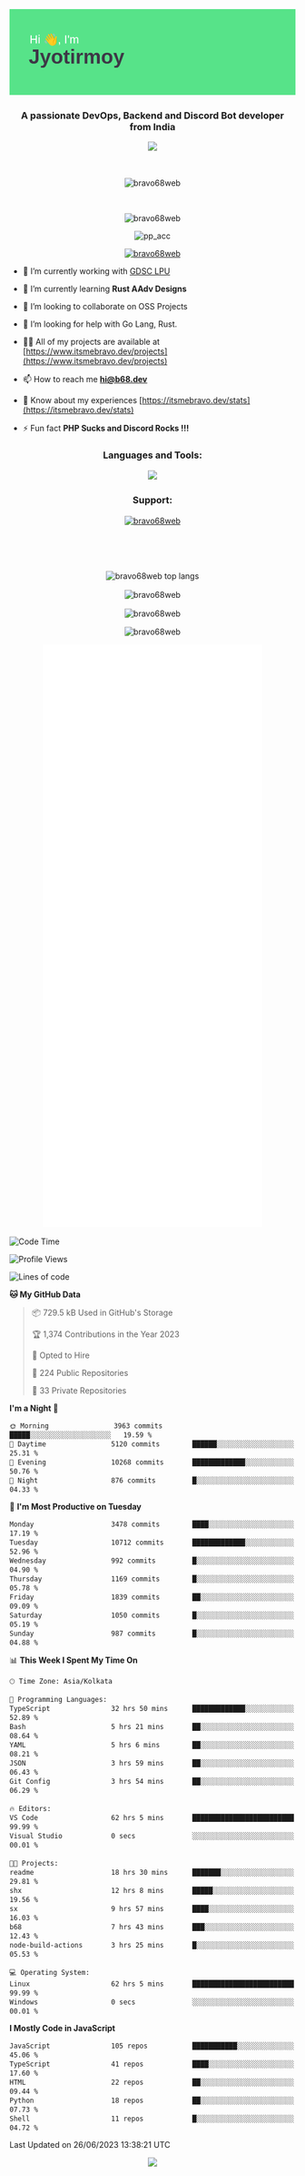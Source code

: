 <p align="center"><img src="header.png"></p>
<h3 align="center">A passionate DevOps, Backend and Discord Bot developer from India</h3>

<p align="center"><a href="https://discord.com/users/457039372009865226"><img src="https://lanyard-profile-readme.vercel.app/api/457039372009865226"></a></p>
                           
<br>
<p align="center"> <img src="https://komarev.com/ghpvc/?username=bravo68web&label=Profile%20views&color=0e75b6&style=flat" alt="bravo68web" /> </p>
<br>


<p align="center"><img src="https://github-profile-trophy.vercel.app/?username=bravo68web&theme=discord&column=3&row=2" alt="bravo68web" /> </p>
<p align="center"><img src="https://osu-embed.b68dev.xyz/pp_acc" alt="pp_acc" /> </p>

<p align="center"> <a href="https://twitter.com/bravo68web" target="blank"><img src="https://img.shields.io/twitter/follow/bravo68web?logo=twitter&style=for-the-badge" alt="bravo68web" /></a> </p>

- 🔭 I’m currently working with [GDSC LPU](https://gdsclpu.live/)

- 🌱 I’m currently learning **Rust AAdv Designs**

- 👯 I’m looking to collaborate on OSS Projects

- 🤝 I’m looking for help with Go Lang, Rust.

- 👨‍💻 All of my projects are available at [https://www.itsmebravo.dev/projects](https://www.itsmebravo.dev/projects)

<!-- - 💬 Ask me about **DF Techs** -->

- 📫 How to reach me **hi@b68.dev**

- 📄 Know about my experiences [https://itsmebravo.dev/stats](https://itsmebravo.dev/stats)

- ⚡ Fun fact **PHP Sucks and Discord Rocks !!!**

<h3 align="center">Languages and Tools:</h3>
<p align="center"> 
<img src="https://skillicons.dev/icons?i=aws,bash,c,cs,cpp,cloudflare,css,dart,devto,discord,bots,docker,electron,ember,emotion,express,fastapi,figma,firebase,flask,gcp,git,github,githubactions,go,gitlab,graphql,heroku,html,ai,ipfs,js,jest,linux,md,mastodon,mongodb,neovim,netlify,nextjs,nginx,nodejs,postgres,postman,powershell,py,react,redis,regex,replit,rocket,rust,sqlite,mysql,stackoverflow,styledcomponents,supabase,sentry,solidity,svg,tailwind,tauri,twitter,ts,unity,v,vercel,vim,vite,wasm,webpack,workers&perline=8&theme=dark" />
</p>

<h3 align="center">Support:</h3>
<p align="center"><a href="https://www.buymeacoffee.com/bravo68web"> <img align="center" src="https://cdn.buymeacoffee.com/buttons/v2/default-yellow.png" height="50" width="210" alt="bravo68web" /></a></p><br><br>
<br>

<p align="center"> <img align="center" src="https://github-readme-stats-sync.vercel.app/api/top-langs?username=bravo68web&count_private=true&show_icons=true&theme=radical&border_radius=10&&langs_count=10&layout=compact" alt="bravo68web top langs" /></p>

<p align="center"> <img align="center" src="https://github-readme-stats-sync.vercel.app/api?username=bravo68web&count_private=true&show_icons=true&theme=radical&border_radius=10" alt="bravo68web" /></p>

<p align="center"> <img align="center" src="https://github-readme-streak-stats.herokuapp.com?user=bravo68web&theme=dracula&hide_border=true" alt="bravo68web" /></p>

<p align="center"> <img align="center" src="https://github-readme-stats-sync.vercel.app/api/wakatime?username=bravo68web&count_private=true&show_icons=true&theme=aura_dark&border_radius=10&&langs_count=10&layout=compact&range=last_7_days" alt="bravo68web" /></p>

<p align="center"><img src="https://raw.githubusercontent.com/BRAVO68WEB/BRAVO68WEB/master/github-metrics.svg"></p>

<!--START_SECTION:waka-->
![Code Time](http://img.shields.io/badge/Code%20Time-4%2C995%20hrs%2012%20mins-blue)

![Profile Views](http://img.shields.io/badge/Profile%20Views-18-blue)

![Lines of code](https://img.shields.io/badge/From%20Hello%20World%20I%27ve%20Written-59.7%20million%20lines%20of%20code-blue)

**🐱 My GitHub Data** 

> 📦 729.5 kB Used in GitHub's Storage 
 > 
> 🏆 1,374 Contributions in the Year 2023
 > 
> 💼 Opted to Hire
 > 
> 📜 224 Public Repositories 
 > 
> 🔑 33 Private Repositories 
 > 
**I'm a Night 🦉** 

```text
🌞 Morning                3963 commits        █████░░░░░░░░░░░░░░░░░░░░   19.59 % 
🌆 Daytime                5120 commits        ██████░░░░░░░░░░░░░░░░░░░   25.31 % 
🌃 Evening                10268 commits       █████████████░░░░░░░░░░░░   50.76 % 
🌙 Night                  876 commits         █░░░░░░░░░░░░░░░░░░░░░░░░   04.33 % 
```
📅 **I'm Most Productive on Tuesday** 

```text
Monday                   3478 commits        ████░░░░░░░░░░░░░░░░░░░░░   17.19 % 
Tuesday                  10712 commits       █████████████░░░░░░░░░░░░   52.96 % 
Wednesday                992 commits         █░░░░░░░░░░░░░░░░░░░░░░░░   04.90 % 
Thursday                 1169 commits        █░░░░░░░░░░░░░░░░░░░░░░░░   05.78 % 
Friday                   1839 commits        ██░░░░░░░░░░░░░░░░░░░░░░░   09.09 % 
Saturday                 1050 commits        █░░░░░░░░░░░░░░░░░░░░░░░░   05.19 % 
Sunday                   987 commits         █░░░░░░░░░░░░░░░░░░░░░░░░   04.88 % 
```


📊 **This Week I Spent My Time On** 

```text
🕑︎ Time Zone: Asia/Kolkata

💬 Programming Languages: 
TypeScript               32 hrs 50 mins      █████████████░░░░░░░░░░░░   52.89 % 
Bash                     5 hrs 21 mins       ██░░░░░░░░░░░░░░░░░░░░░░░   08.64 % 
YAML                     5 hrs 6 mins        ██░░░░░░░░░░░░░░░░░░░░░░░   08.21 % 
JSON                     3 hrs 59 mins       ██░░░░░░░░░░░░░░░░░░░░░░░   06.43 % 
Git Config               3 hrs 54 mins       ██░░░░░░░░░░░░░░░░░░░░░░░   06.29 % 

🔥 Editors: 
VS Code                  62 hrs 5 mins       █████████████████████████   99.99 % 
Visual Studio            0 secs              ░░░░░░░░░░░░░░░░░░░░░░░░░   00.01 % 

🐱‍💻 Projects: 
readme                   18 hrs 30 mins      ███████░░░░░░░░░░░░░░░░░░   29.81 % 
shx                      12 hrs 8 mins       █████░░░░░░░░░░░░░░░░░░░░   19.56 % 
sx                       9 hrs 57 mins       ████░░░░░░░░░░░░░░░░░░░░░   16.03 % 
b68                      7 hrs 43 mins       ███░░░░░░░░░░░░░░░░░░░░░░   12.43 % 
node-build-actions       3 hrs 25 mins       █░░░░░░░░░░░░░░░░░░░░░░░░   05.53 % 

💻 Operating System: 
Linux                    62 hrs 5 mins       █████████████████████████   99.99 % 
Windows                  0 secs              ░░░░░░░░░░░░░░░░░░░░░░░░░   00.01 % 
```

**I Mostly Code in JavaScript** 

```text
JavaScript               105 repos           ███████████░░░░░░░░░░░░░░   45.06 % 
TypeScript               41 repos            ████░░░░░░░░░░░░░░░░░░░░░   17.60 % 
HTML                     22 repos            ██░░░░░░░░░░░░░░░░░░░░░░░   09.44 % 
Python                   18 repos            ██░░░░░░░░░░░░░░░░░░░░░░░   07.73 % 
Shell                    11 repos            █░░░░░░░░░░░░░░░░░░░░░░░░   04.72 % 
```




 Last Updated on 26/06/2023 13:38:21 UTC
<!--END_SECTION:waka-->

<p align="center"><img src="https://bravo68web.me/images/header_.png"></p>


